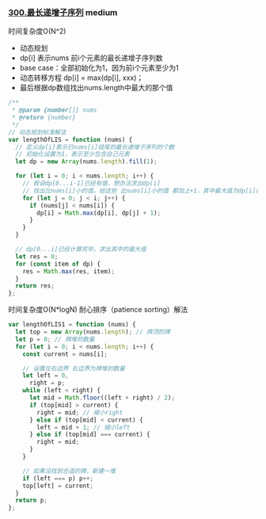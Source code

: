 ### [300.最长递增子序列](https://leetcode.cn/problems/longest-increasing-subsequence/) <Badge type="warning">medium</Badge>

时间复杂度O(N^2)
- 动态规划
- dp[i] 表示nums 前i个元素的最长递增子序列数
- base case：全部初始化为1，因为前i个元素至少为1
- 动态转移方程 dp[i] = max(dp[i], xxx)；
- 最后根据dp数组找出nums.length中最大的那个值

```js
/**
 * @param {number[]} nums
 * @return {number}
 */
// 动态规划标准解法
var lengthOfLIS = function (nums) {
  // 定义dp[i]表示已nums[i]结尾的最长递增子序列的个数
  // 初始化设置为1，表示至少包含自己元素
  let dp = new Array(nums.length).fill(1);

  for (let i = 0; i < nums.length; i++) {
    // 假设dp[0...i-1]已经有值，想办法求出dp[i]
    // 找出比nums[i]小的值，给这些 比nums[i]小的值 都加上+1，其中最大值为dp[i]的值
    for (let j = 0; j < i; j++) {
      if (nums[j] < nums[i]) {
        dp[i] = Math.max(dp[i], dp[j] + 1);
      }
    }
  }

  // dp[0...i]已经计算完毕，求出其中的最大值
  let res = 0;
  for (const item of dp) {
    res = Math.max(res, item);
  }
  return res;
};

```

时间复杂度O(N*logN)
耐心排序（patience sorting）解法

```js
var lengthOfLIS1 = function (nums) {
  let top = new Array(nums.length); // 牌顶的牌
  let p = 0; // 牌堆的数量
  for (let i = 0; i < nums.length; i++) {
    const current = nums[i];

    // 设置左右边界 右边界为牌堆的数量
    let left = 0,
      right = p;
    while (left < right) {
      let mid = Math.floor((left + right) / 2);
      if (top[mid] > current) {
        right = mid; // 缩小right
      } else if (top[mid] < current) {
        left = mid + 1; // 缩小left
      } else if (top[mid] === current) {
        right = mid;
      }
    }

    // 如果没找到合适的牌，新建一堆
    if (left === p) p++;
    top[left] = current;
  }
  return p;
};
```
